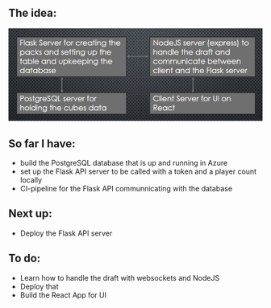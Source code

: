 ## The idea:

![](https://github.com/EeroAnt/CubeDraftSimulator/blob/main/Documentation/Architecture.PNG)

## So far I have:

 - build the PostgreSQL database that is up and running in Azure
 - set up the Flask API server to be called with a token and a player count locally
 - CI-pipeline for the Flask API communnicating with the database

## Next up:

 - Deploy the Flask API server

## To do:

 - Learn how to handle the draft with websockets and NodeJS
 - Deploy that
 - Build the React App for UI